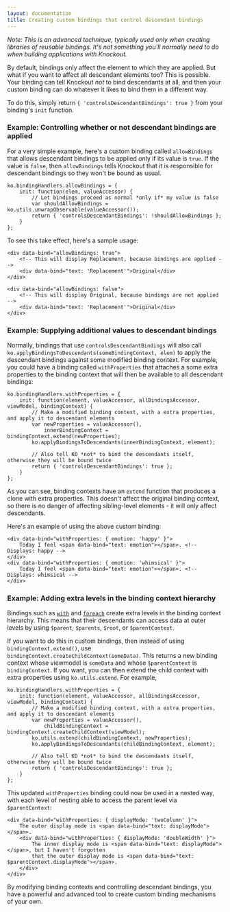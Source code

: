 ```yaml
---
layout: documentation
title: Creating custom bindings that control descendant bindings
---
```


*Note: This is an advanced technique, typically used only when creating libraries of reusable bindings. It's not something you'll normally need to do when building applications with Knockout.*

By default, bindings only affect the element to which they are applied. But what if you want to affect all descendant elements too? This is possible. Your binding can tell Knockout *not* to bind descendants at all, and then your custom binding can do whatever it likes to bind them in a different way.

To do this, simply return `{ 'controlsDescendantBindings': true }` from your binding's `init` function.

### Example: Controlling whether or not descendant bindings are applied

For a very simple example, here's a custom binding called `allowBindings` that allows descendant bindings to be applied only if its value is `true`. If the value is `false`, then `allowBindings` tells Knockout that it is responsible for descendant bindings so they won't be bound as usual.

    ko.bindingHandlers.allowBindings = {
        init: function(elem, valueAccessor) {
            // Let bindings proceed as normal *only if* my value is false
            var shouldAllowBindings = ko.utils.unwrapObservable(valueAccessor());
            return { 'controlsDescendantBindings': !shouldAllowBindings };
        }
    };

To see this take effect, here's a sample usage:

    <div data-bind="allowBindings: true">
        <!-- This will display Replacement, because bindings are applied -->
        <div data-bind="text: 'Replacement'">Original</div>
    </div>

    <div data-bind="allowBindings: false">
        <!-- This will display Original, because bindings are not applied -->
        <div data-bind="text: 'Replacement'">Original</div>
    </div>

### Example: Supplying additional values to descendant bindings

Normally, bindings that use `controlsDescendantBindings` will also call `ko.applyBindingsToDescendants(someBindingContext, elem)` to apply the descendant bindings against some modified binding context. For example, you could have a binding called `withProperties` that attaches a some extra properties to the binding context that will then be available to all descendant bindings:

    ko.bindingHandlers.withProperties = {
        init: function(element, valueAccessor, allBindingsAccessor, viewModel, bindingContext) {
            // Make a modified binding context, with a extra properties, and apply it to descendant elements
            var newProperties = valueAccessor(),
                innerBindingContext = bindingContext.extend(newProperties);
            ko.applyBindingsToDescendants(innerBindingContext, element);

            // Also tell KO *not* to bind the descendants itself, otherwise they will be bound twice
            return { 'controlsDescendantBindings': true };
        }
    };

As you can see, binding contexts have an `extend` function that produces a clone with extra properties. This doesn't affect the original binding context, so there is no danger of affecting sibling-level elements - it will only affect descendants.

Here's an example of using the above custom binding:

    <div data-bind="withProperties: { emotion: 'happy' }">
        Today I feel <span data-bind="text: emotion"></span>. <!-- Displays: happy -->
    </div>
    <div data-bind="withProperties: { emotion: 'whimsical' }">
        Today I feel <span data-bind="text: emotion"></span>. <!-- Displays: whimsical -->
    </div>

### Example: Adding extra levels in the binding context hierarchy

Bindings such as [`with`](with-binding.html) and [`foreach`](foreach-binding.html) create extra levels in the binding context hierarchy. This means that their descendants can access data at outer levels by using `$parent`, `$parents`, `$root`, or `$parentContext`.

If you want to do this in custom bindings, then instead of using `bindingContext.extend()`, use `bindingContext.createChildContext(someData)`. This returns a new binding context whose viewmodel is `someData` and whose `$parentContext` is `bindingContext`. If you want, you can then extend the child context with extra properties using `ko.utils.extend`. For example,

    ko.bindingHandlers.withProperties = {
        init: function(element, valueAccessor, allBindingsAccessor, viewModel, bindingContext) {
            // Make a modified binding context, with a extra properties, and apply it to descendant elements
            var newProperties = valueAccessor(),
                childBindingContext = bindingContext.createChildContext(viewModel);
            ko.utils.extend(childBindingContext, newProperties);
            ko.applyBindingsToDescendants(childBindingContext, element);

            // Also tell KO *not* to bind the descendants itself, otherwise they will be bound twice
            return { 'controlsDescendantBindings': true };
        }
    };

This updated `withProperties` binding could now be used in a nested way, with each level of nesting able to access the parent level via `$parentContext`:

    <div data-bind="withProperties: { displayMode: 'twoColumn' }">
        The outer display mode is <span data-bind="text: displayMode"></span>.
        <div data-bind="withProperties: { displayMode: 'doubleWidth' }">
            The inner display mode is <span data-bind="text: displayMode"></span>, but I haven't forgotten
            that the outer display mode is <span data-bind="text: $parentContext.displayMode"></span>.
        </div>
    </div>

By modifying binding contexts and controlling descendant bindings, you have a powerful and advanced tool to create custom binding mechanisms of your own.